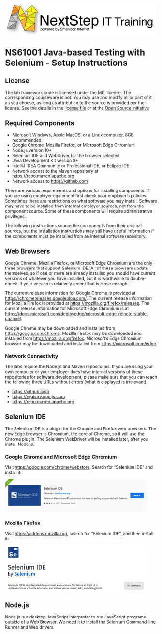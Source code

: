 ![](.common/nsbanner.png?raw=true)

# NS61001 Java-based Testing with Selenium - Setup Instructions

## License

The lab framework code is licensed under the MIT license. The corresponding courseware is not. You may use and modify all or part of it as you choose, as long as attribution to the source is provided per the license. See the details in the [license file](./LICENSE.md) or at the [Open Source Initiative](https://opensource.org/licenses/MIT)

## Required Components

* Microsoft Windows, Apple MacOS, or a Linux computer, 8GB recommended
* Google Chrome, Mozilla Firefox, or Microsoft Edge Chromium
* Node.js version 10+
* Selenium IDE and WebDriver for the browser selected
* Java Development Kit version 8+
* IntelliJ IDEA Community or Professional IDE, or Eclipse IDE
* Network access to the Maven repository at https://repo.maven.apache.org  
* Network access to https://github.com

There are various requirements and options for installing components. If you are using employer equipment first check your employer’s policies. Sometimes there are restrictions on what software you may install. Software may have to be installed from internal employer sources, not from the component source. Some of these components will require administrative privileges.

The following instructions source the components from their original sources, but the installation instructions may still have useful information if the components must be installed from an internal software repository.

## Web Browsers

Google Chrome, Mozilla Firefox, or Microsoft Edge Chromium are the only three browsers that support Selenium IDE. All of these browsers update themselves, so if one or more are already installed you should have current versions of whatever you have installed, but it is worthwhile to double-check. If your version is relatively recent that is close enough.

The current release information for Google Chrome is provided at https://chromereleases.googleblog.com/. The current release information for Mozilla Firefox is provided at https://mozilla.org/firefox/releases. The current release information for Microsoft Edge Chromium is at https://docs.microsoft.com/deployedge/microsoft-edge-relnote-stable-channel.

Google Chrome may be downloaded and installed from https://google.com/chrome. Mozilla Firefox may be downloaded and installed from https://mozilla.org/firefox. Microsoft’s Edge Chromium browser may be downloaded and installed from https://microsoft.com/edge. 

### Network Connectivity
The labs require the Node.js and Maven repositories. If you are using your own computer or your employer does have internal versions of these repositories for software development, please make sure that you can reach the following three URLs without errors (what is displayed is irrelevant):

* https://github.com
* https://registry.npmjs.com
* https://repo.maven.apache.org

## Selenium IDE

The Selenium IDE is a plugin for the Chrome and Firefox web browsers. The new Edge browser is Chromium, the core of Chrome, so it will use the Chrome plugin. The Selenium WebDriver will be installed later, after you install Node.js.

### Google Chrome and Microsoft Edge Chromium

Visit https://google.com/chrome/webstore. Search for “Selenium IDE” and install it:

![](.common/chrome-se-ide.png?raw=true)

### Mozilla Firefox

Visit https://addons.mozilla.org, search for “Selenium IDE”, and then install it:

![](.common/firefox-se-ide.png?raw=true)

## Node.js

Node.js is a desktop JavaScript interpreter to run JavaScript programs outside of a Web Browser. We need it to install the Selenium Command-line Runner and Web drivers.

